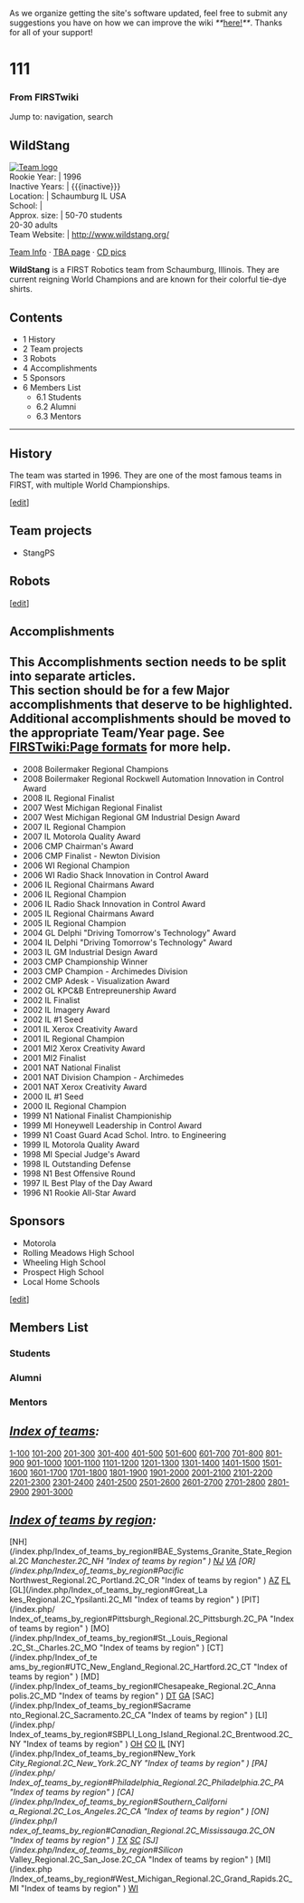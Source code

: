 As we organize getting the site's software updated, feel free to submit any
suggestions you have on how we can improve the wiki
_**_[here!](/index.php/User:Hallry/Suggestions "User:Hallry/Suggestions"
)_**_. Thanks for all of your support!

# 111

### From FIRSTwiki

Jump to: navigation, search

WildStang  
---  
[![Team
logo](/media/4/4d/Wildstang_logo.gif)](/index.php/Image:Wildstang_logo.gif
"Team logo" )  
Rookie Year: | 1996  
Inactive Years: | {{{inactive}}}  
Location: | Schaumburg IL USA  
School: |  
Approx. size: | 50-70 students  
20-30 adults  
Team Website: | <http://www.wildstang.org/>  
  
[Team Info](http://frclinks.appspot.com/t/111
"http://frclinks.appspot.com/t/111" ) · [TBA
page](http://www.thebluealliance.com/team/111
"http://www.thebluealliance.com/team/111" ) · [CD
pics](http://www.chiefdelphi.com/media/photos/tags/frc111
"http://www.chiefdelphi.com/media/photos/tags/frc111" )  
  
**WildStang** is a FIRST Robotics team from Schaumburg, Illinois. They are current reigning World Champions and are known for their colorful tie-dye shirts. 

## Contents

  * 1 History
  * 2 Team projects
  * 3 Robots
  * 4 Accomplishments
  * 5 Sponsors
  * 6 Members List
    * 6.1 Students
    * 6.2 Alumni
    * 6.3 Mentors  
---  
  

## History

The team was started in 1996. They are one of the most famous teams in FIRST,
with multiple World Championships.

[[edit](/index.php?title=111&action=edit&section=2 "Edit section: Team
projects" )]

## Team projects

  * StangPS 


## Robots

[[edit](/index.php?title=111&action=edit&section=4 "Edit section:
Accomplishments" )]

## Accomplishments

**This Accomplishments section needs to be split into separate articles.**   
This section should be for a few Major accomplishments that deserve to be
highlighted.  
Additional accomplishments should be moved to the appropriate Team/Year page.
See [FIRSTwiki:Page formats](/index.php/FIRSTwiki:Page_formats "FIRSTwiki:Page
formats" ) for more help.  
---  
  
  * 2008 Boilermaker Regional Champions 
  * 2008 Boilermaker Regional Rockwell Automation Innovation in Control Award 
  * 2008 IL Regional Finalist 
  * 2007 West Michigan Regional Finalist 
  * 2007 West Michigan Regional GM Industrial Design Award 
  * 2007 IL Regional Champion 
  * 2007 IL Motorola Quality Award 
  * 2006 CMP Chairman's Award 
  * 2006 CMP Finalist - Newton Division 
  * 2006 WI Regional Champion 
  * 2006 WI Radio Shack Innovation in Control Award 
  * 2006 IL Regional Chairmans Award 
  * 2006 IL Regional Champion 
  * 2006 IL Radio Shack Innovation in Control Award 
  * 2005 IL Regional Chairmans Award 
  * 2005 IL Regional Champion 
  * 2004 GL Delphi "Driving Tomorrow's Technology" Award 
  * 2004 IL Delphi "Driving Tomorrow's Technology" Award 
  * 2003 IL GM Industrial Design Award 
  * 2003 CMP Championship Winner 
  * 2003 CMP Champion - Archimedes Division 
  * 2002 CMP Adesk - Visualization Award 
  * 2002 GL KPC&amp;B Entrepreunership Award 
  * 2002 IL Finalist 
  * 2002 IL Imagery Award 
  * 2002 IL #1 Seed 
  * 2001 IL Xerox Creativity Award 
  * 2001 IL Regional Champion 
  * 2001 MI2 Xerox Creativity Award 
  * 2001 MI2 Finalist 
  * 2001 NAT National Finalist 
  * 2001 NAT Division Champion - Archimedes 
  * 2001 NAT Xerox Creativity Award 
  * 2000 IL #1 Seed 
  * 2000 IL Regional Champion 
  * 1999 N1 National Finalist Championiship 
  * 1999 MI Honeywell Leadership in Control Award 
  * 1999 N1 Coast Guard Acad Schol. Intro. to Engineering 
  * 1999 IL Motorola Quality Award 
  * 1998 MI Special Judge's Award 
  * 1998 IL Outstanding Defense 
  * 1998 N1 Best Offensive Round 
  * 1997 IL Best Play of the Day Award 
  * 1996 N1 Rookie All-Star Award 


## Sponsors

  * Motorola 
  * Rolling Meadows High School 
  * Wheeling High School 
  * Prospect High School 
  * Local Home Schools 

[[edit](/index.php?title=111&action=edit&section=6 "Edit section: Members
List" )]

## Members List


### Students


### Alumni


### Mentors

_[Index of teams](/index.php/Index_of_teams "Index of teams" ):_  
---  
  
[1-100](/index.php/Index_of_teams#1-100 "Index of teams" )
[101-200](/index.php/Index_of_teams#101-200 "Index of teams" )
[201-300](/index.php/Index_of_teams#201-300 "Index of teams" )
[301-400](/index.php/Index_of_teams#301-400 "Index of teams" )
[401-500](/index.php/Index_of_teams#401-500 "Index of teams" )
[501-600](/index.php/Index_of_teams#501-600 "Index of teams" )
[601-700](/index.php/Index_of_teams#601-700 "Index of teams" )
[701-800](/index.php/Index_of_teams#701-800 "Index of teams" )
[801-900](/index.php/Index_of_teams#801-900 "Index of teams" )
[901-1000](/index.php/Index_of_teams#901-1000 "Index of teams" )
[1001-1100](/index.php/Index_of_teams#1001-1100 "Index of teams" )
[1101-1200](/index.php/Index_of_teams#1101-1200 "Index of teams" )
[1201-1300](/index.php/Index_of_teams#1201-1300 "Index of teams" )
[1301-1400](/index.php/Index_of_teams#1301-1400 "Index of teams" )
[1401-1500](/index.php/Index_of_teams#1401-1500 "Index of teams" )
[1501-1600](/index.php/Index_of_teams#1501-1600 "Index of teams" )
[1601-1700](/index.php/Index_of_teams#1601-1700 "Index of teams" )
[1701-1800](/index.php/Index_of_teams#1701-1800 "Index of teams" )
[1801-1900](/index.php/Index_of_teams#1801-1900 "Index of teams" )
[1901-2000](/index.php/Index_of_teams#1901-2000 "Index of teams" )
[2001-2100](/index.php/Index_of_teams#2001-2100 "Index of teams" )
[2101-2200](/index.php/Index_of_teams#2101-2200 "Index of teams" )
[2201-2300](/index.php/Index_of_teams#2201-2300 "Index of teams" )
[2301-2400](/index.php/Index_of_teams#2301-2400 "Index of teams" )
[2401-2500](/index.php/Index_of_teams#2401-2500 "Index of teams" )
[2501-2600](/index.php/Index_of_teams#2501-2600 "Index of teams" )
[2601-2700](/index.php/Index_of_teams#2601-2700 "Index of teams" )
[2701-2800](/index.php/Index_of_teams#2701-2800 "Index of teams" )
[2801-2900](/index.php/Index_of_teams#2801-2900 "Index of teams" )
[2901-3000](/index.php/Index_of_teams#2901-3000 "Index of teams" )  
  
_[Index of teams by region](/index.php/Index_of_teams_by_region "Index of
teams by region" ):_  
---  
  
[NH](/index.php/Index_of_teams_by_region#BAE_Systems_Granite_State_Regional.2C
_Manchester.2C_NH "Index of teams by region" )
[NJ](/index.php/Index_of_teams_by_region#New_Jersey_Regional.2C_Trenton.2C_NJ
"Index of teams by region" )
[VA](/index.php/Index_of_teams_by_region#NASA.2FVCU_Regional.2C_Richmond.2C_VA
"Index of teams by region" ) [OR](/index.php/Index_of_teams_by_region#Pacific_
Northwest_Regional.2C_Portland.2C_OR "Index of teams by region" )
[AZ](/index.php/Index_of_teams_by_region#Arizona_Regional.2C_Phoenix.2C_AZ
"Index of teams by region" )
[FL](/index.php/Index_of_teams_by_region#Florida_Regional.2C_Orlando.2C_FL
"Index of teams by region" ) [GL](/index.php/Index_of_teams_by_region#Great_La
kes_Regional.2C_Ypsilanti.2C_MI "Index of teams by region" ) [PIT](/index.php/
Index_of_teams_by_region#Pittsburgh_Regional.2C_Pittsburgh.2C_PA "Index of
teams by region" ) [MO](/index.php/Index_of_teams_by_region#St._Louis_Regional
.2C_St._Charles.2C_MO "Index of teams by region" ) [CT](/index.php/Index_of_te
ams_by_region#UTC_New_England_Regional.2C_Hartford.2C_CT "Index of teams by
region" ) [MD](/index.php/Index_of_teams_by_region#Chesapeake_Regional.2C_Anna
polis.2C_MD "Index of teams by region" )
[DT](/index.php/Index_of_teams_by_region#Detroit_Regional.2C_Detroit.2C_MI
"Index of teams by region" )
[GA](/index.php/Index_of_teams_by_region#Peachtree_Regional.2C_Duluth.2C_GA
"Index of teams by region" ) [SAC](/index.php/Index_of_teams_by_region#Sacrame
nto_Regional.2C_Sacramento.2C_CA "Index of teams by region" ) [LI](/index.php/
Index_of_teams_by_region#SBPLI_Long_Island_Regional.2C_Brentwood.2C_NY "Index
of teams by region" )
[OH](/index.php/Index_of_teams_by_region#Buckeye_Regional.2C_Cleveland.2C_OH
"Index of teams by region" )
[CO](/index.php/Index_of_teams_by_region#Colorado_Regional.2C_Denver.2C_CO
"Index of teams by region" )
[IL](/index.php/Index_of_teams_by_region#Midwest_Regional.2C_Evanston.2C_IL
"Index of teams by region" ) [NY](/index.php/Index_of_teams_by_region#New_York
_City_Regional.2C_New_York.2C_NY "Index of teams by region" ) [PA](/index.php/
Index_of_teams_by_region#Philadelphia_Regional.2C_Philadelphia.2C_PA "Index of
teams by region" ) [CA](/index.php/Index_of_teams_by_region#Southern_Californi
a_Regional.2C_Los_Angeles.2C_CA "Index of teams by region" ) [ON](/index.php/I
ndex_of_teams_by_region#Canadian_Regional.2C_Mississauga.2C_ON "Index of teams
by region" )
[TX](/index.php/Index_of_teams_by_region#Lone_Star_Regional.2C_Houston.2C_TX
"Index of teams by region" )
[SC](/index.php/Index_of_teams_by_region#Palmetto_Regional.2C_Columbia.2C_SC
"Index of teams by region" ) [SJ](/index.php/Index_of_teams_by_region#Silicon_
Valley_Regional.2C_San_Jose.2C_CA "Index of teams by region" ) [MI](/index.php
/Index_of_teams_by_region#West_Michigan_Regional.2C_Grand_Rapids.2C_MI "Index
of teams by region" )
[WI](/index.php/Index_of_teams_by_region#Wisconsin_Regional.2C_Milwaukee.2C_WI
"Index of teams by region" )  
  
